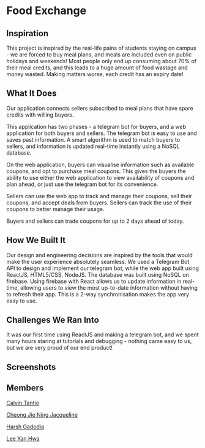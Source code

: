# Food Exchange

## Inspiration

This project is inspired by the real-life pains of students staying on campus - we are forced to buy meal plans, and meals are included even on public holidays and weekends! Most people only end up consuming about 70% of their meal credits, and this leads to a huge amount of food wastage and money wasted. Making matters worse, each credit has an expiry date!

## What It Does

Our application connects sellers subscribed to meal plans that have spare credits with willing buyers.

This application has two phases - a telegram bot for buyers, and a web application for both buyers and sellers. The telegram bot is easy to use and saves past information. A smart algorithm is used to match buyers to sellers, and information is updated real-time instantly using a NoSQL database.

On the web application, buyers can visualise information such as available coupons, and opt to purchase meal coupons. This gives the buyers the ability to use either the web application to view availability of coupons and plan ahead, or just use the telegram bot for its convenience.

Sellers can use the web app to track and manage their coupons, sell their coupons, and accept deals from buyers. Sellers can track the use of their coupons to better manage their usage.

Buyers and sellers can trade coupons for up to 2 days ahead of today.

## How We Built It

Our design and engineering decisions are inspired by the tools that would make the user experience absolutely seamless. We used a Telegram Bot API to design and implement our telegram bot, while the web app built using ReactJS, HTML5/CSS, NodeJS. The database was built using NoSQL on firebase. Using firebase with React allows us to update information in real-time, allowing users to view the most up-to-date information without having to refresh their app. This is a 2-way synchronisation makes the app very easy to use.

## Challenges We Ran Into

It was our first time using ReactJS and making a telegram bot, and we spent many hours staring at tutorials and debugging - nothing came easy to us, but we are very proud of our end product!

## Screenshots


## Members

[Calvin Tantio](https://github.com/CT15)

[Cheong Jie Ning Jacqueline](https://github.com/Aquarinte)

[Harsh Gadodia](https://github.com/harshgadodia)

[Lee Yan Hwa](https://github.com/leeyh20)
